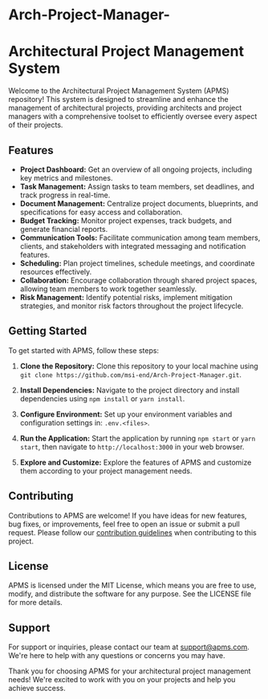 # Arch-Project-Manager-

Architectural Project Management System
=======================================

Welcome to the Architectural Project Management System (APMS) repository! This system is designed to streamline and enhance the management of architectural projects, providing architects and project managers with a comprehensive toolset to efficiently oversee every aspect of their projects.

Features
--------

*   **Project Dashboard:** Get an overview of all ongoing projects, including key metrics and milestones.
*   **Task Management:** Assign tasks to team members, set deadlines, and track progress in real-time.
*   **Document Management:** Centralize project documents, blueprints, and specifications for easy access and collaboration.
*   **Budget Tracking:** Monitor project expenses, track budgets, and generate financial reports.
*   **Communication Tools:** Facilitate communication among team members, clients, and stakeholders with integrated messaging and notification features.
*   **Scheduling:** Plan project timelines, schedule meetings, and coordinate resources effectively.
*   **Collaboration:** Encourage collaboration through shared project spaces, allowing team members to work together seamlessly.
*   **Risk Management:** Identify potential risks, implement mitigation strategies, and monitor risk factors throughout the project lifecycle.

Getting Started
---------------

To get started with APMS, follow these steps:

1.  **Clone the Repository:** Clone this repository to your local machine using `git clone https://github.com/msi-end/Arch-Project-Manager.git`.
    
2.  **Install Dependencies:** Navigate to the project directory and install dependencies using `npm install` or `yarn install`.
    
3.  **Configure Environment:** Set up your environment variables and configuration settings in:  `.env.<files>`.
    
4.  **Run the Application:** Start the application by running `npm start` or `yarn start`, then navigate to `http://localhost:3000` in your web browser.
    
5.  **Explore and Customize:** Explore the features of APMS and customize them according to your project management needs.
    

Contributing
------------

Contributions to APMS are welcome! If you have ideas for new features, bug fixes, or improvements, feel free to open an issue or submit a pull request. Please follow our [contribution guidelines](CONTRIBUTING.md) when contributing to this project.

License
-------

APMS is licensed under the MIT License, which means you are free to use, modify, and distribute the software for any purpose. See the LICENSE file for more details.

Support
-------

For support or inquiries, please contact our team at support@apms.com. We're here to help with any questions or concerns you may have.

Thank you for choosing APMS for your architectural project management needs! We're excited to work with you on your projects and help you achieve success.
